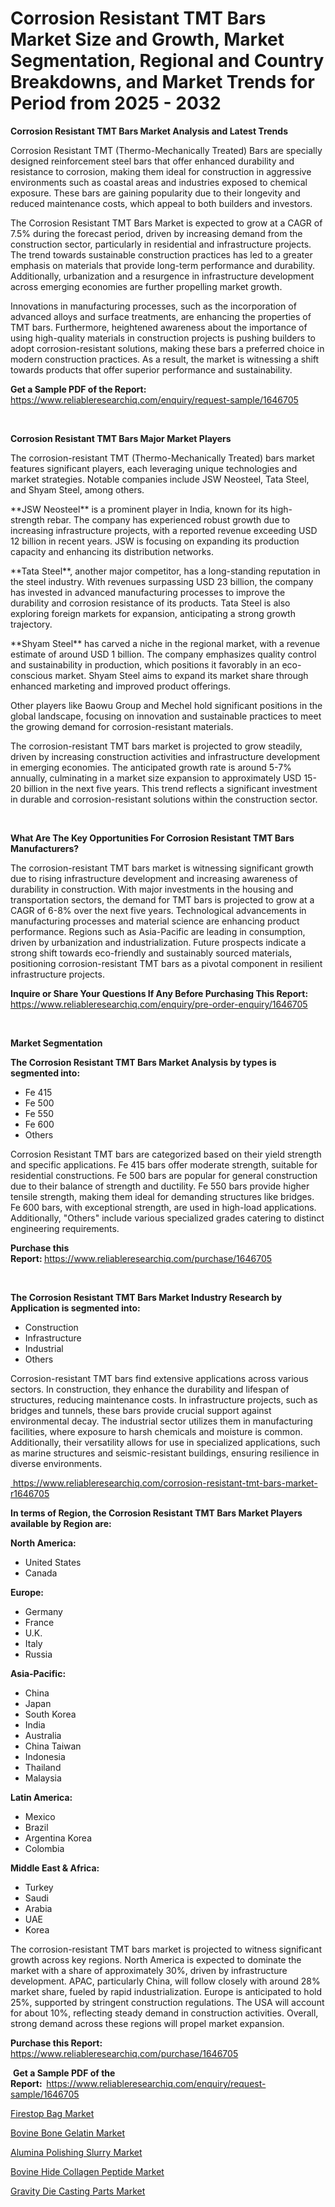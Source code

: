 <p><h1>Corrosion Resistant TMT Bars Market Size and Growth, Market Segmentation, Regional and Country Breakdowns, and Market Trends for Period from 2025 -  2032</h1></p><p><strong>Corrosion Resistant TMT Bars Market Analysis and Latest Trends</strong></p>
<p><p>Corrosion Resistant TMT (Thermo-Mechanically Treated) Bars are specially designed reinforcement steel bars that offer enhanced durability and resistance to corrosion, making them ideal for construction in aggressive environments such as coastal areas and industries exposed to chemical exposure. These bars are gaining popularity due to their longevity and reduced maintenance costs, which appeal to both builders and investors.</p><p>The Corrosion Resistant TMT Bars Market is expected to grow at a CAGR of 7.5% during the forecast period, driven by increasing demand from the construction sector, particularly in residential and infrastructure projects. The trend towards sustainable construction practices has led to a greater emphasis on materials that provide long-term performance and durability. Additionally, urbanization and a resurgence in infrastructure development across emerging economies are further propelling market growth. </p><p>Innovations in manufacturing processes, such as the incorporation of advanced alloys and surface treatments, are enhancing the properties of TMT bars. Furthermore, heightened awareness about the importance of using high-quality materials in construction projects is pushing builders to adopt corrosion-resistant solutions, making these bars a preferred choice in modern construction practices. As a result, the market is witnessing a shift towards products that offer superior performance and sustainability.</p></p>
<p><strong>Get a Sample PDF of the Report:&nbsp;</strong> <a href="https://www.reliableresearchiq.com/enquiry/request-sample/1646705?utm_campaign=1137&utm_medium=2&utm_source=Github&utm_content=ia&utm_term=02042025&utm_id=corrosion-resistant-tmt-bars">https://www.reliableresearchiq.com/enquiry/request-sample/1646705</a></p>
<p>&nbsp;</p>
<p><strong>Corrosion Resistant TMT Bars Major Market Players</strong></p>
<p><p>The corrosion-resistant TMT (Thermo-Mechanically Treated) bars market features significant players, each leveraging unique technologies and market strategies. Notable companies include JSW Neosteel, Tata Steel, and Shyam Steel, among others.</p><p>**JSW Neosteel** is a prominent player in India, known for its high-strength rebar. The company has experienced robust growth due to increasing infrastructure projects, with a reported revenue exceeding USD 12 billion in recent years. JSW is focusing on expanding its production capacity and enhancing its distribution networks.</p><p>**Tata Steel**, another major competitor, has a long-standing reputation in the steel industry. With revenues surpassing USD 23 billion, the company has invested in advanced manufacturing processes to improve the durability and corrosion resistance of its products. Tata Steel is also exploring foreign markets for expansion, anticipating a strong growth trajectory.</p><p>**Shyam Steel** has carved a niche in the regional market, with a revenue estimate of around USD 1 billion. The company emphasizes quality control and sustainability in production, which positions it favorably in an eco-conscious market. Shyam Steel aims to expand its market share through enhanced marketing and improved product offerings.</p><p>Other players like Baowu Group and Mechel hold significant positions in the global landscape, focusing on innovation and sustainable practices to meet the growing demand for corrosion-resistant materials.</p><p>The corrosion-resistant TMT bars market is projected to grow steadily, driven by increasing construction activities and infrastructure development in emerging economies. The anticipated growth rate is around 5-7% annually, culminating in a market size expansion to approximately USD 15-20 billion in the next five years. This trend reflects a significant investment in durable and corrosion-resistant solutions within the construction sector.</p></p>
<p>&nbsp;</p>
<p><strong>What Are The Key Opportunities For Corrosion Resistant TMT Bars Manufacturers?</strong></p>
<p><p>The corrosion-resistant TMT bars market is witnessing significant growth due to rising infrastructure development and increasing awareness of durability in construction. With major investments in the housing and transportation sectors, the demand for TMT bars is projected to grow at a CAGR of 6-8% over the next five years. Technological advancements in manufacturing processes and material science are enhancing product performance. Regions such as Asia-Pacific are leading in consumption, driven by urbanization and industrialization. Future prospects indicate a strong shift towards eco-friendly and sustainably sourced materials, positioning corrosion-resistant TMT bars as a pivotal component in resilient infrastructure projects.</p></p>
<p><strong>Inquire or Share Your Questions If Any Before Purchasing This Report:</strong> <a href="https://www.reliableresearchiq.com/enquiry/pre-order-enquiry/1646705?utm_campaign=1137&utm_medium=2&utm_source=Github&utm_content=ia&utm_term=02042025&utm_id=corrosion-resistant-tmt-bars">https://www.reliableresearchiq.com/enquiry/pre-order-enquiry/1646705</a></p>
<p>&nbsp;</p>
<p><strong>Market Segmentation</strong></p>
<p><strong>The Corrosion Resistant TMT Bars Market Analysis by types is segmented into:</strong></p>
<p><ul><li>Fe 415</li><li>Fe 500</li><li>Fe 550</li><li>Fe 600</li><li>Others</li></ul></p>
<p><p>Corrosion Resistant TMT bars are categorized based on their yield strength and specific applications. Fe 415 bars offer moderate strength, suitable for residential constructions. Fe 500 bars are popular for general construction due to their balance of strength and ductility. Fe 550 bars provide higher tensile strength, making them ideal for demanding structures like bridges. Fe 600 bars, with exceptional strength, are used in high-load applications. Additionally, "Others" include various specialized grades catering to distinct engineering requirements.</p></p>
<p><strong>Purchase this Report:&nbsp;</strong><a href="https://www.reliableresearchiq.com/purchase/1646705?utm_campaign=1137&utm_medium=2&utm_source=Github&utm_content=ia&utm_term=02042025&utm_id=corrosion-resistant-tmt-bars">https://www.reliableresearchiq.com/purchase/1646705</a></p>
<p>&nbsp;</p>
<p><strong>The Corrosion Resistant TMT Bars Market Industry Research by Application is segmented into:</strong></p>
<p><ul><li>Construction</li><li>Infrastructure</li><li>Industrial</li><li>Others</li></ul></p>
<p><p>Corrosion-resistant TMT bars find extensive applications across various sectors. In construction, they enhance the durability and lifespan of structures, reducing maintenance costs. In infrastructure projects, such as bridges and tunnels, these bars provide crucial support against environmental decay. The industrial sector utilizes them in manufacturing facilities, where exposure to harsh chemicals and moisture is common. Additionally, their versatility allows for use in specialized applications, such as marine structures and seismic-resistant buildings, ensuring resilience in diverse environments.</p></p>
<p><a href="https://www.reliableresearchiq.com/corrosion-resistant-tmt-bars-market-r1646705?utm_campaign=1137&utm_medium=2&utm_source=Github&utm_content=ia&utm_term=02042025&utm_id=corrosion-resistant-tmt-bars">&nbsp;https://www.reliableresearchiq.com/corrosion-resistant-tmt-bars-market-r1646705</a></p>
<p><strong>In terms of Region, the Corrosion Resistant TMT Bars Market Players available by Region are:</strong></p>
<p>
    <p> <strong> North America: </strong>
        <ul>
            <li>United States</li>
            <li>Canada</li>
        </ul>
        </p> 
    <p> <strong> Europe: </strong>
        <ul>
            <li>Germany</li>
            <li>France</li>
            <li>U.K.</li>
            <li>Italy</li>
            <li>Russia</li>
        </ul>
        </p> 
    <p> <strong> Asia-Pacific: </strong>
        <ul>
            <li>China</li>
            <li>Japan</li>
            <li>South Korea</li>
            <li>India</li>
            <li>Australia</li>
            <li>China Taiwan</li>
            <li>Indonesia</li>
            <li>Thailand</li>
            <li>Malaysia</li>
        </ul>
        </p> 
    <p> <strong> Latin America: </strong>
        <ul>
            <li>Mexico</li>
            <li>Brazil</li>
            <li>Argentina Korea</li>
            <li>Colombia</li>
        </ul>
        </p> 
    <p> <strong> Middle East & Africa: </strong>
        <ul>
            <li>Turkey</li>
            <li>Saudi</li>
            <li>Arabia</li>
            <li>UAE</li>
            <li>Korea</li>
        </ul>
    </p>
    </p>
<p><p>The corrosion-resistant TMT bars market is projected to witness significant growth across key regions. North America is expected to dominate the market with a share of approximately 30%, driven by infrastructure development. APAC, particularly China, will follow closely with around 28% market share, fueled by rapid industrialization. Europe is anticipated to hold 25%, supported by stringent construction regulations. The USA will account for about 10%, reflecting steady demand in construction activities. Overall, strong demand across these regions will propel market expansion.</p></p>
<p><strong>Purchase this Report: </strong><a href="https://www.reliableresearchiq.com/purchase/1646705?utm_campaign=1137&utm_medium=2&utm_source=Github&utm_content=ia&utm_term=02042025&utm_id=corrosion-resistant-tmt-bars">https://www.reliableresearchiq.com/purchase/1646705</a></p>
<p>&nbsp;<strong>Get a Sample PDF of the Report:&nbsp;&nbsp;</strong><a href="https://www.reliableresearchiq.com/enquiry/request-sample/1646705?utm_campaign=1137&utm_medium=2&utm_source=Github&utm_content=ia&utm_term=02042025&utm_id=corrosion-resistant-tmt-bars">https://www.reliableresearchiq.com/enquiry/request-sample/1646705</a></p>
<p><strong></strong></p>
<p><p><a href="https://github.com/yenagmah/Market-Research-Report-List-1/blob/main/firestop-bag-market.md?utm_campaign=1137&utm_medium=2&utm_source=Github&utm_content=ia&utm_term=02042025&utm_id=corrosion-resistant-tmt-bars">Firestop Bag Market</a></p><p><a href="https://github.com/doganaqev/Market-Research-Report-List-1/blob/main/bovine-bone-gelatin-market.md?utm_campaign=1137&utm_medium=2&utm_source=Github&utm_content=ia&utm_term=02042025&utm_id=corrosion-resistant-tmt-bars">Bovine Bone Gelatin Market</a></p><p><a href="https://github.com/navodfetiya/Market-Research-Report-List-1/blob/main/alumina-polishing-slurry-market.md?utm_campaign=1137&utm_medium=2&utm_source=Github&utm_content=ia&utm_term=02042025&utm_id=corrosion-resistant-tmt-bars">Alumina Polishing Slurry Market</a></p><p><a href="https://github.com/omemaeuseda/Market-Research-Report-List-1/blob/main/bovine-hide-collagen-peptide-market.md?utm_campaign=1137&utm_medium=2&utm_source=Github&utm_content=ia&utm_term=02042025&utm_id=corrosion-resistant-tmt-bars">Bovine Hide Collagen Peptide Market</a></p><p><a href="https://github.com/cevzarvargem/Market-Research-Report-List-1/blob/main/gravity-die-casting-parts-market.md?utm_campaign=1137&utm_medium=2&utm_source=Github&utm_content=ia&utm_term=02042025&utm_id=corrosion-resistant-tmt-bars">Gravity Die Casting Parts Market</a></p></p>